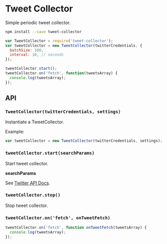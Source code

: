# Tweet Collector

Simple periodic tweet collector.

```bash
npm install --save tweet-collector
```

```javascript
var TweetCollector = require('tweet-collector');
var tweetCollector = new TweetCollector(twitterCredentials, {
  batchSize: 100,
  interval: 10, // seconds
});

tweetCollector.start();
tweetCollector.on('fetch', function(tweetsArray) {
  console.log(tweetsArray);
});
```

## API

### `TweetCollector(twitterCredentials, settings)`

Instantiate a TweetCollector.

Example: 

```javascript
var tweetCollector = new TweetCollector(twitterCredentials, settings);
```

### `tweetCollector.start(searchParams)`

Start tweet collector.

**searchParams**

See [Twitter API Docs](https://dev.twitter.com/rest/reference/get/search/tweets).

### `tweetCollector.stop()`

Stop tweet collector.

### `tweetCollector.on('fetch', onTweetFetch)`

```javascript
tweetCollector.on('fetch', function onTweetFetch(tweetsArray) {
  console.log(tweetsArray);
});
```